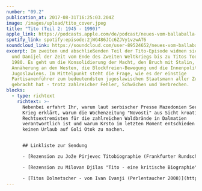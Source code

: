 ```yaml
---
number: "09.2"
publication_at: 2017-08-31T16:25:03.204Z
image: /images/upload/tito_cover.jpeg
title: "Tito (Teil 2: 1945 - 1990)"
apple_link: https://podcasts.apple.com/de/podcast/neues-vom-ballaballa-balkan-episode-9-2-tito-teil-2-1945-1980/id1170436903?i=1000391681460
spotify_link: spotify:episode:2jWG486JCc6ZJVy1vzwAT6
soundcloud_link: https://soundcloud.com/user-89524652/neues-vom-ballaballa-balkan-episode-92tito-teil-2-1945-1980
excerpt: Im zweiten und abschließenden Teil der Tito-Episode widmen sich Krsto
  und Danijel der Zeit vom Ende des Zweiten Weltkriegs bis zu Titos Tod im Jahre
  1980. Es geht um die Konsolidierung der Macht, den Bruch mit Stalin, die
  Annäherung an den Westen, die Blockfreien-Bewegung und die Innenpolitik
  Jugoslawiens. Im Mittelpunkt steht die Frage, wie es der einstige
  Partisanenführer zum bedeutendsten jugoslawischen Staatsmann aller Zeiten
  gebracht hat - trotz zahlreicher Fehler, Schwächen und Verbrechen.
blocks:
  - type: richtext
    richtext: >-
      Nebenbei erfahrt Ihr, warum laut serbischer Presse Mazedonien Serbien den
      Krieg erklärt, warum die Wochenzeitung "Novosti" aus Sicht kroatischer
      Rechtsextremisten für die zahlreichen Waldbrände in Dalmatien
      verantwortlich ist und warum Krsto im letzten Moment entschieden hat, doch
      keinen Urlaub auf Goli Otok zu machen.


      ## Linkliste zur Sendung

      - [Rezension zu Jože Pirjevec Titobiographie (Frankfurter Rundschau)](http://www.fr.de/kultur/literatur/josip-broz-tito-biografie-wie-gemacht-fuer-gedenkmuenzen-a-318760)

      - [Rezension zu Milovan Djilas "Tito - eine kritische Biographie" (FAZ, 1980) ](http://www.gbv.de/dms/faz-rez/801021_FAZ_0027_27_0004.pdf)

      - [Titos Dolmetscher - von Ivan Ivanji (Perlentaucher 2008)](https://www.perlentaucher.de/buch/ivan-ivanji/titos-dolmetscher.html)
---
```

